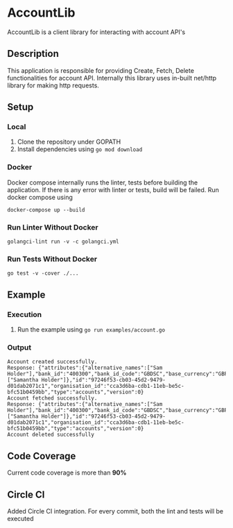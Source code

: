 AccountLib
==========
AccountLib is a client library for interacting with account API's

## Description
This application is responsible for providing Create, Fetch, Delete functionalities for account API. Internally this library uses in-built net/http library for making http requests.

## Setup
### Local
1. Clone the repository under GOPATH
2. Install dependencies using ```go mod download```

### Docker
Docker compose internally runs the linter, tests before building the application. If there is any error with linter or tests, build will be failed. Run docker compose using 

```docker-compose up --build```
### Run Linter Without Docker
```golangci-lint run -v -c golangci.yml```
### Run Tests Without Docker
```go test -v -cover ./...```

## Example
### Execution
1. Run the example using ```go run examples/account.go```

### Output
```$xslt
Account created successfully.
Response: {"attributes":{"alternative_names":["Sam Holder"],"bank_id":"400300","bank_id_code":"GBDSC","base_currency":"GBP","bic":"NWBKGB22","country":"GB","name":["Samantha Holder"]},"id":"97246f53-cb03-45d2-9479-d01dab2071c1","organisation_id":"cca3d6ba-cdb1-11eb-be5c-bfc51b0459bb","type":"accounts","version":0}
Account fetched successfully.
Response: {"attributes":{"alternative_names":["Sam Holder"],"bank_id":"400300","bank_id_code":"GBDSC","base_currency":"GBP","bic":"NWBKGB22","country":"GB","name":["Samantha Holder"]},"id":"97246f53-cb03-45d2-9479-d01dab2071c1","organisation_id":"cca3d6ba-cdb1-11eb-be5c-bfc51b0459bb","type":"accounts","version":0}
Account deleted successfully
```

## Code Coverage
Current code coverage is more than **90%**

## Circle CI
Added Circle CI integration. For every commit, both the lint and tests will be executed

